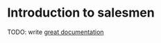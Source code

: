 # Introduction to salesmen

TODO: write [great documentation](http://jacobian.org/writing/great-documentation/what-to-write/)
